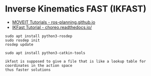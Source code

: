 # Inverse Kinematics FAST (IKFAST)
- [MOVEIT Tutorials - ros-planning.github.io](https://ros-planning.github.io/moveit_tutorials/doc/ikfast/ikfast_tutorial.html)
- [IKFast Tutorial - choreo.readthedocs.io/](https://choreo.readthedocs.io/en/latest/doc/ikfast_tutorial.html#create-ikfast-solution-cpp-file)

```
sudo apt install python3-rosdep
sudo rosdep init
rosdep update

sudo apt install python3-catkin-tools
```

```
ikfast is supposed to give a file that is like a lookup table for coordinates in the action space
thus faster solutions
```